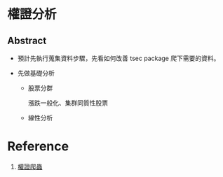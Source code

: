 # 權證分析

## Abstract 

- 預計先執行蒐集資料步驟，先看如何改善 tsec package 爬下需要的資料。

- 先做基礎分析

    - 股票分群

        漲跌一般化、集群同質性股票

    - 線性分析

        

# Reference 

1. [權證爬蟲](https://github.com/Asoul/tsec)